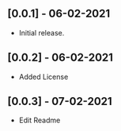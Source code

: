 ## [0.0.1] - 06-02-2021

* Initial release.

## [0.0.2] - 06-02-2021

* Added License

## [0.0.3] - 07-02-2021

* Edit Readme
